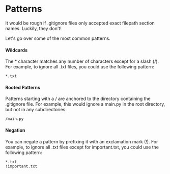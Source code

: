 # Patterns
It would be rough if .gitignore files only accepted exact filepath section names. Luckily, they don't!

Let's go over some of the most common patterns.
<br />
<h4>Wildcards</h4>
The * character matches any number of characters except for a slash (/). For example, to ignore all .txt files, you could use the following pattern:

```
*.txt
```

<h4>Rooted Patterns</h4>
Patterns starting with a / are anchored to the directory containing the .gitignore file. For example, this would ignore a main.py in the root directory, but not in any subdirectories:

```
/main.py
```

<h4>Negation</h4>
You can negate a pattern by prefixing it with an exclamation mark (!). For example, to ignore all .txt files except for important.txt, you could use the following pattern:

```
*.txt
!important.txt
```
